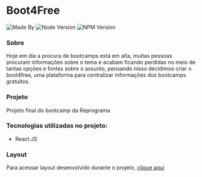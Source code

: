 
# Boot4Free

![Made By](https://img.shields.io/badge/made%20by-natalialuiza-yellowgreen) 
![Node Version](https://img.shields.io/badge/node-v14.4.0-green) 
![NPM Version](https://img.shields.io/badge/npm-6.14.6-green) 

### Sobre

Hoje em dia a procura de bootcamps está em alta, muitas pessoas procuram informações sobre o tema e acabam ficando perdidas no meio de tantas opções e fontes sobre o assunto, pensando nisso decidimos criar o boot4free, uma plataforma para centralizar informações dos bootcamps gratuitos.

### Projeto

Projeto final do bootcamp da Reprograma

### Tecnologias utilizadas no projeto:
- React.JS


### Layout
Para acessar layout desenvolvido durante o projeto, [clique aqui](https://www.figma.com/file/WnLLXtiWejCoDcVx0oVp9L/Untitled)



